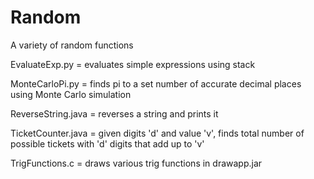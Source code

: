 # Random

A variety of random functions

EvaluateExp.py = evaluates simple expressions using stack

MonteCarloPi.py = finds pi to a set number of accurate decimal places using Monte Carlo simulation

ReverseString.java = reverses a string and prints it

TicketCounter.java = given digits 'd' and value 'v', finds total number of possible tickets with 'd' digits that add up to 'v'

TrigFunctions.c = draws various trig functions in drawapp.jar
